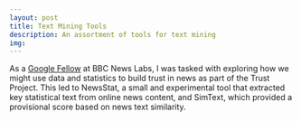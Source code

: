 ```yaml
---
layout: post
title: Text Mining Tools
description: An assortment of tools for text mining
img:
---
```


As a <a href="http://bbcnewslabs.co.uk/2016/09/26/google-fellow-liam-bolton-blogs-about-his-time-at-the-bbc/">Google Fellow</a> at BBC News Labs, I was tasked with exploring how we might use data and statistics to build trust in news as part of the Trust Project. This led to NewsStat, a small and experimental tool that extracted key statistical text from online news content, and SimText, which provided a provisional score based on news text similarity.
